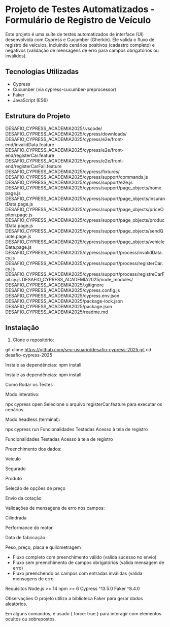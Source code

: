 # Projeto de Testes Automatizados - Formulário de Registro de Veículo

Este projeto é uma suíte de testes automatizados de interface (UI) desenvolvida com Cypress e Cucumber (Gherkin). Ele valida o fluxo de registro de veículos, incluindo cenários positivos (cadastro completo) e negativos (validação de mensagens de erro para campos obrigatórios ou inválidos).

## Tecnologias Utilizadas

- Cypress
- Cucumber (via cypress-cucumber-preprocessor)
- Faker
- JavaScript (ES6)

## Estrutura do Projeto

DESAFIO_CYPRESS_ACADEMIA2025/.vscode/
DESAFIO_CYPRESS_ACADEMIA2025/cypress/downloads/
DESAFIO_CYPRESS_ACADEMIA2025/cypress/e2e/front-end/invalidData.feature
DESAFIO_CYPRESS_ACADEMIA2025/cypress/e2e/front-end/registerCar.feature
DESAFIO_CYPRESS_ACADEMIA2025/cypress/e2e/front-end/registerCarFail.feature
DESAFIO_CYPRESS_ACADEMIA2025/cypress/fixtures/
DESAFIO_CYPRESS_ACADEMIA2025/cypress/support/commands.js
DESAFIO_CYPRESS_ACADEMIA2025/cypress/support/e2e.js
DESAFIO_CYPRESS_ACADEMIA2025/cypress/support/page_objects/home.page.js
DESAFIO_CYPRESS_ACADEMIA2025/cypress/support/page_objects/insurantData.page.js
DESAFIO_CYPRESS_ACADEMIA2025/cypress/support/page_objects/priceOpiton.page.js
DESAFIO_CYPRESS_ACADEMIA2025/cypress/support/page_objects/productData.page.js
DESAFIO_CYPRESS_ACADEMIA2025/cypress/support/page_objects/sendQuote.page.js
DESAFIO_CYPRESS_ACADEMIA2025/cypress/support/page_objects/vehicleData.page.js
DESAFIO_CYPRESS_ACADEMIA2025/cypress/support/process/invalidData.cy.js
DESAFIO_CYPRESS_ACADEMIA2025/cypress/support/process/registerCar.cy.js
DESAFIO_CYPRESS_ACADEMIA2025/cypress/support/process/registreCarFail.cy.js
DESAFIO_CYPRESS_ACADEMIA2025/node_modules/
DESAFIO_CYPRESS_ACADEMIA2025/.gitignore
DESAFIO_CYPRESS_ACADEMIA2025/cypress.config.js
DESAFIO_CYPRESS_ACADEMIA2025/cypress.env.json
DESAFIO_CYPRESS_ACADEMIA2025/package-lock.json
DESAFIO_CYPRESS_ACADEMIA2025/package.json
DESAFIO_CYPRESS_ACADEMIA2025/readme.md


## Instalação

1. Clone o repositório:

git clone https://github.com/seu-usuario/desafio-cypress-2025.git
cd desafio-cypress-2025

Instale as dependências:
npm install

Instale as dependências:
npm install

Como Rodar os Testes

Modo interativo:

npx cypress open
Selecione o arquivo registerCar.feature para executar os cenários.

Modo headless (terminal):

npx cypress run
Funcionalidades Testadas
Acesso à tela de registro

Funcionalidades Testadas
Acesso à tela de registro


Preenchimento dos dados:

Veículo

Segurado

Produto

Seleção de opções de preço

Envio da cotação

Validações de mensagens de erro nos campos:

Cilindrada

Performance do motor

Data de fabricação

Peso, preço, placa e quilometragem

- Fluxo completo com preenchimento válido (valida sucesso no envio)
- Fluxo sem preenchimento de campos obrigatórios (valida mensagem de erro)
- Fluxo preenchendo os campos com entradas inválidas (valida mensagens de erro

Requisitos
Node.js >= 14
npm >= 6
Cypress ^13.5.0
Faker ^8.4.0

Observações
O projeto utiliza a biblioteca Faker para gerar dados aleatórios.

Em alguns comandos, é usado { force: true } para interagir com elementos ocultos ou sobrepostos.

